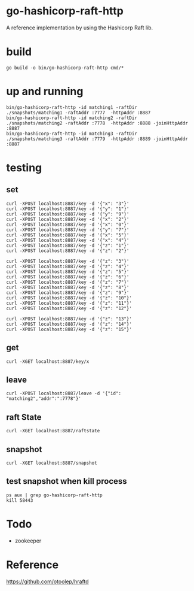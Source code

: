 # go-hashicorp-raft-http
A reference implementation by using the Hashicorp Raft lib.

# build
```
go build -o bin/go-hashicorp-raft-http cmd/*
```

# up and running
```
bin/go-hashicorp-raft-http -id matching1 -raftDir ./snapshots/matching1 -raftAddr :7777  -httpAddr :8887
bin/go-hashicorp-raft-http -id matching2 -raftDir ./snapshots/matching2 -raftAddr :7778  -httpAddr :8888 -joinHttpAddr :8887
bin/go-hashicorp-raft-http -id matching3 -raftDir ./snapshots/matching3 -raftAddr :7779  -httpAddr :8889 -joinHttpAddr :8887
```

# testing

## set
```
curl -XPOST localhost:8887/key -d '{"x": "3"}'
curl -XPOST localhost:8887/key -d '{"y": "1"}'
curl -XPOST localhost:8887/key -d '{"y": "9"}'
curl -XPOST localhost:8887/key -d '{"x": "2"}'
curl -XPOST localhost:8887/key -d '{"x": "0"}'
curl -XPOST localhost:8887/key -d '{"y": "7"}'
curl -XPOST localhost:8887/key -d '{"x": "5"}'
curl -XPOST localhost:8887/key -d '{"x": "4"}'
curl -XPOST localhost:8887/key -d '{"z": "1"}'
curl -XPOST localhost:8887/key -d '{"z": "2"}'

curl -XPOST localhost:8887/key -d '{"z": "3"}'
curl -XPOST localhost:8887/key -d '{"z": "4"}'
curl -XPOST localhost:8887/key -d '{"z": "5"}'
curl -XPOST localhost:8887/key -d '{"z": "6"}'
curl -XPOST localhost:8887/key -d '{"z": "7"}'
curl -XPOST localhost:8887/key -d '{"z": "8"}'
curl -XPOST localhost:8887/key -d '{"z": "9"}'
curl -XPOST localhost:8887/key -d '{"z": "10"}'
curl -XPOST localhost:8887/key -d '{"z": "11"}'
curl -XPOST localhost:8887/key -d '{"z": "12"}'

curl -XPOST localhost:8887/key -d '{"z": "13"}'
curl -XPOST localhost:8887/key -d '{"z": "14"}'
curl -XPOST localhost:8887/key -d '{"z": "15"}'
```

## get
```
curl -XGET localhost:8887/key/x
```

## leave
```
curl -XPOST localhost:8887/leave -d '{"id": "matching2","addr":":7778"}'
```

## raft State
```
curl -XGET localhost:8887/raftstate
```

## snapshot
```
curl -XGET localhost:8887/snapshot
```

## test snapshot when kill process
```
ps aux | grep go-hashicorp-raft-http
kill 58443
```

# Todo
* zookeeper

# Reference
https://github.com/otoolep/hraftd
